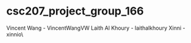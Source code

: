 # csc207_project_group_166

Vincent Wang - VincentWangVW
Laith Al Khoury - laithalkhoury
Xinni - xinnio\
